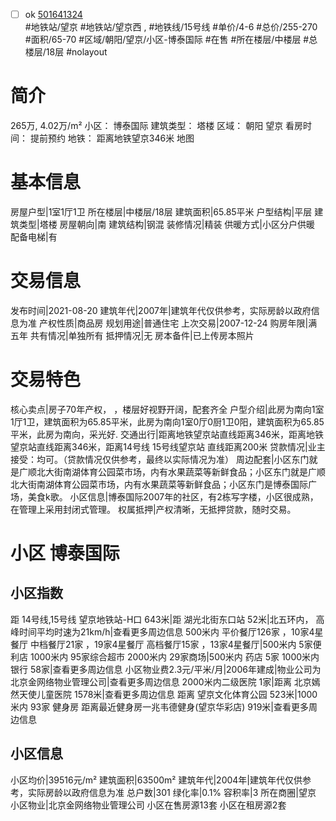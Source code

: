 - [ ] ok [501641324](https://bj.5i5j.com/ershoufang/501641324.html)  
 #地铁站/望京 #地铁站/望京西 ,  #地铁线/15号线
#单价/4-6 #总价/255-270 #面积/65-70   #区域/朝阳/望京/小区-博泰国际 #在售 #所在楼层/中楼层 #总楼层/18层 #nolayout 
# 简介 
 265万,  4.02万/m² 
小区： 博泰国际
建筑类型： 塔楼
区域： 朝阳 望京
看房时间： 提前预约
地铁： 距离地铁望京346米 地图
# 基本信息 
 房屋户型|1室1厅1卫
所在楼层|中楼层/18层
建筑面积|65.85平米
户型结构|平层
建筑类型|塔楼
房屋朝向|南
建筑结构|钢混
装修情况|精装
供暖方式|小区分户供暖
配备电梯|有
# 交易信息 
 发布时间|2021-08-20
建筑年代|2007年|建筑年代仅供参考，实际房龄以政府信息为准
产权性质|商品房
规划用途|普通住宅
上次交易|2007-12-24
购房年限|满五年
共有情况|单独所有
抵押情况|无
房本备件|已上传房本照片
# 交易特色 
 核心卖点|房子70年产权， ，楼层好视野开阔，配套齐全
户型介绍|此房为南向1室1厅1卫，建筑面积为65.85平米，此房为南向1室0厅0厨1卫0阳，建筑面积为65.85平米，此房为南向，采光好.
交通出行|距离地铁望京站直线距离346米，距离地铁望京站直线距离346米，距离14号线 15号线望京站 直线距离200米
贷款情况|业主接受：均可。（贷款情况仅供参考，最终以实际情况为准）
周边配套|小区东门就是广顺北大街南湖体育公园菜市场，内有水果蔬菜等新鲜食品；小区东门就是广顺北大街南湖体育公园菜市场，内有水果蔬菜等新鲜食品；小区东门是博泰国际广场，美食k歌。
小区信息|博泰国际2007年的社区，有2栋写字楼，小区很成熟，在管理上采用封闭式管理。
权属抵押|产权清晰，无抵押贷款，随时交易。
# 小区 博泰国际
## 小区指数 
 距 14号线,15号线 望京地铁站-H口 643米|距 湖光北街东口站 52米|北五环内， 高峰时间平均时速为21km/h|查看更多周边信息
500米内 平价餐厅126家 ，10家4星餐厅
中档餐厅21家 ，19家4星餐厅
高档餐厅15家 ，13家4星餐厅|500米内 5家便利店
1000米内 95家综合超市
2000米内 29家商场|500米内 药店 5家
1000米内 银行 58家|查看更多周边信息
小区物业费2.3元/平米/月|2006年建成|物业公司为北京金网络物业管理公司|查看更多周边信息
2000米内二级医院 1家|距离 北京嫣然天使儿童医院  1578米|查看更多周边信息
距离 望京文化体育公园 523米|1000米内 93家 健身房
距离最近健身房一兆韦德健身(望京华彩店) 919米|查看更多周边信息
## 小区信息 
 小区均价|39516元/m²
建筑面积|63500m²
建筑年代|2004年|建筑年代仅供参考，实际房龄以政府信息为准
总户数|301
绿化率|0.1%
容积率|3
所在商圈|望京
小区物业|北京金网络物业管理公司
小区在售房源13套
小区在租房源2套
